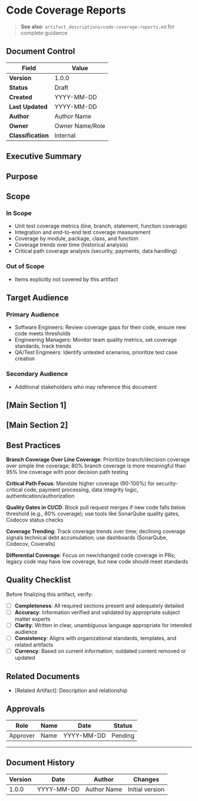 # Code Coverage Reports

> **See also**: `artifact_descriptions/code-coverage-reports.md` for complete guidance

## Document Control

| Field | Value |
|-------|-------|
| **Version** | 1.0.0 |
| **Status** | Draft |
| **Created** | YYYY-MM-DD |
| **Last Updated** | YYYY-MM-DD |
| **Author** | Author Name |
| **Owner** | Owner Name/Role |
| **Classification** | Internal |

## Executive Summary

<!-- Provide a 2-3 paragraph overview for executive audience -->
<!-- What is this document about and why does it matter? -->

## Purpose

<!-- Code Coverage Reports provide objective, measurable data on test suite effectiveness to support engineering quality decisions. They answer critical questions: "Are our critical code paths tested?", "W... -->

## Scope

### In Scope

- Unit test coverage metrics (line, branch, statement, function coverage)
- Integration and end-to-end test coverage measurement
- Coverage by module, package, class, and function
- Coverage trends over time (historical analysis)
- Critical path coverage analysis (security, payments, data handling)

### Out of Scope

- Items explicitly not covered by this artifact

## Target Audience

### Primary Audience

- Software Engineers: Review coverage gaps for their code, ensure new code meets thresholds
- Engineering Managers: Monitor team quality metrics, set coverage standards, track trends
- QA/Test Engineers: Identify untested scenarios, prioritize test case creation

### Secondary Audience

- Additional stakeholders who may reference this document

## [Main Section 1]

<!-- Complete this section with artifact-specific content -->
<!-- Refer to the artifact description for required structure -->

## [Main Section 2]

<!-- Add additional sections as needed -->

## Best Practices

**Branch Coverage Over Line Coverage**: Prioritize branch/decision coverage over simple line coverage; 80% branch coverage is more meaningful than 95% line coverage with poor decision path testing

**Critical Path Focus**: Mandate higher coverage (90-100%) for security-critical code, payment processing, data integrity logic, authentication/authorization

**Quality Gates in CI/CD**: Block pull request merges if new code falls below threshold (e.g., 80% coverage); use tools like SonarQube quality gates, Codecov status checks

**Coverage Trending**: Track coverage trends over time; declining coverage signals technical debt accumulation; use dashboards (SonarQube, Codecov, Coveralls)

**Differential Coverage**: Focus on new/changed code coverage in PRs; legacy code may have low coverage, but new code should meet standards

## Quality Checklist

Before finalizing this artifact, verify:

- [ ] **Completeness**: All required sections present and adequately detailed
- [ ] **Accuracy**: Information verified and validated by appropriate subject matter experts
- [ ] **Clarity**: Written in clear, unambiguous language appropriate for intended audience
- [ ] **Consistency**: Aligns with organizational standards, templates, and related artifacts
- [ ] **Currency**: Based on current information; outdated content removed or updated

## Related Documents

- [Related Artifact]: Description and relationship

## Approvals

| Role | Name | Date | Status |
|------|------|------|--------|
| Approver | Name | YYYY-MM-DD | Pending |

---

## Document History

| Version | Date | Author | Changes |
|---------|------|--------|---------|
| 1.0.0 | YYYY-MM-DD | Author Name | Initial version |
